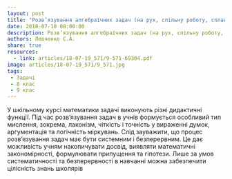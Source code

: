```yaml
---
layout: post
title: "Розв’язування алгебраїчних задач (на рух, спільну роботу, сплави та суміші) у 8–9 класах"
date: 2018-07-10 08:00:00
description: Розв’язування алгебраїчних задач (на рух, спільну роботу, сплави та суміші) у 8–9 класах
authors: Левченко С.А.
share: true
resources:
  - link: articles/18-07-19_571/9-571-69304.pdf
image: articles/18-07-19_571/9_571.jpg
tags:
 - Задачі
 - 8 клас
 - 9 клас
---
```


У шкільному курсі математики задачі виконують різні дидактичні функції. Під час розв’язування задач в учнів формується особливий тип мислення, зокрема, лаконізм, чіткість і точність у вираженні думок, аргументація та логічність міркувань. Слід зауважити, що процес розв’язування задач має бути системним і безперервним. Це дає можливість учням накопичувати досвід, виявляти математичні закономірності, формулювати припущення та гіпотези. Лише за умов систематичності та безперервності в навчанні можна забезпечити цілісність знань школярів
